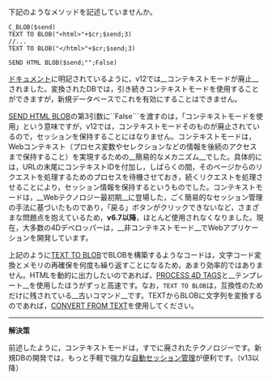下記のようなメソッドを記述していませんか。

```
C_BLOB($send)
TEXT TO BLOB("<html>"+$cr;$send;3) 
//...
TEXT TO BLOB("</html>"+$cr;$send;3) 

SEND HTML BLOB($send;"";False)
```
[ドキュメント](http://doc.4d.com/4Dv12/4D/12.4/Web-Context.301-977171.ja.html)に明記されているように，v12では__コンテキストモードが廃止__されました。変換されたDBでは，引き続きコンテキストモードを使用することができますが，新規データベースでこれを有効にすることはできません。

[SEND HTML BLOB](http://doc.4d.com/4Dv13/4D/13.5/WEB-SEND-BLOB.301-1457398.ja.html)の第3引数に``False```を渡すのは，「コンテキストモードを使用」という意味ですが，v12では，コンテキストモードそのものが廃止されているので，セッションを保持することにはなりません。コンテキストモードは，Webコンテキスト（プロセス変数やセレクションなどの情報を後続のアクセスまで保持すること）を実現するための__簡易的なメカニズム__でした。具体的には，URLの末尾にコンテキストIDを付加し，しばらくの間，そのページからのリクエストを処理するためのプロセスを待機させておき，続くリクエストを処理させることにより，セッション情報を保持するというものでした。コンテキストモードは，__Webテクノロジー最初期__に登場した，ごく簡易的なセッション管理の手法に基づいたものであり，「戻る」ボタンがクリックできないなど，さまざまな問題点を抱えているため，__v6.7以降__，ほとんど使用されなくなりました。現在，大多数の4Dデベロッパーは，__非コンテキストモード__でWebアプリケーションを開発しています。

上記のように[TEXT TO BLOB](http://doc.4d.com/4Dv13/4D/13.5/TEXT-TO-BLOB.301-1457496.ja.html)でBLOBを構築するようなコードは，文字コード変換とメモリの再確保を何度も繰り返すことになるため，あまり効率的ではありません。HTMLを動的に出力したいのであれば，[PROCESS 4D TAGS](http://doc.4d.com/4Dv13/4D/13.5/PROCESS-4D-TAGS.301-1457565.ja.html)と__テンプレート__を使用したほうがずっと高速です。なお，```TEXT TO BLOB```は，互換性のためだけに残されている__古いコマンド__です。TEXTからBLOBに文字列を変換するのであれば，[CONVERT FROM TEXT](http://doc.4d.com/4Dv13/4D/13.5/CONVERT-FROM-TEXT.301-1457676.ja.html)を使用してください。

---

__解決策__

前述したように，コンテキストモードは，すでに廃されたテクノロジーです。新規DBの開発では，もっと手軽で強力な[自動セッション管理](http://doc.4d.com/4Dv13/4D/13.5/Web-Sessions-Management.300-1457382.ja.html)が便利です。（v13以降）
